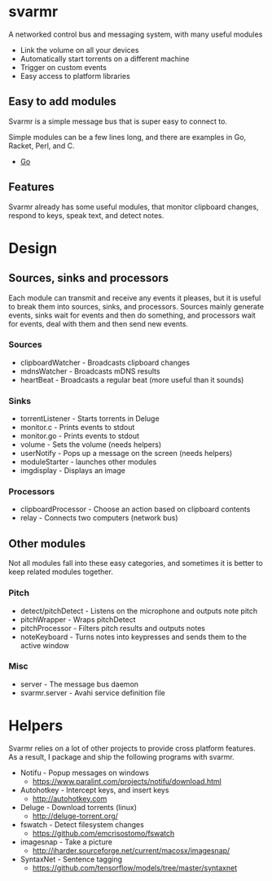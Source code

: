# svarmr

A networked control bus and messaging system, with many useful modules

* Link the volume on all your devices
* Automatically start torrents on a different machine
* Trigger on custom events
* Easy access to platform libraries

## Easy to add modules

Svarmr is a simple message bus that is super easy to connect to.

Simple modules can be a few lines long, and there are examples in Go, Racket, Perl, and C.

* [Go](https://github.com/donomii/svarmrgo)

## Features

Svarmr already has some useful modules, that monitor clipboard changes, respond to keys, speak text, and detect notes.

# Design

## Sources, sinks and processors

Each module can transmit and receive any events it pleases, but it is useful to break them into sources, sinks, and processors.  Sources mainly generate events, sinks wait for events and then do something, and processors wait for events, deal with them and then send new events.

### Sources

* clipboardWatcher  - Broadcasts clipboard changes
* mdnsWatcher       - Broadcasts mDNS results
* heartBeat         - Broadcasts a regular beat (more useful than it sounds)

### Sinks

* torrentListener   - Starts torrents in Deluge
* monitor.c         - Prints events to stdout
* monitor.go        - Prints events to stdout
* volume            - Sets the volume (needs helpers)
* userNotify        - Pops up a message on the screen (needs helpers)
* moduleStarter     - launches other modules
* imgdisplay        - Displays an image

### Processors

* clipboardProcessor - Choose an action based on clipboard contents
* relay              - Connects two computers (network bus)

## Other modules

Not all modules fall into these easy categories, and sometimes it is better to keep related modules together.

### Pitch

* detect/pitchDetect    - Listens on the microphone and outputs note pitch
* pitchWrapper      - Wraps pitchDetect
* pitchProcessor    - Filters pitch results and outputs notes
* noteKeyboard      - Turns notes into keypresses and sends them to the active window

### Misc

* server            - The message bus daemon
* svarmr.server     - Avahi service definition file

# Helpers

Svarmr relies on a lot of other projects to provide cross platform features.  As a result, I package and ship the following programs with svarmr.

* Notifu - Popup messages on windows
    * https://www.paralint.com/projects/notifu/download.html
* Autohotkey - Intercept keys, and insert keys
    * http://autohotkey.com
* Deluge - Download torrents (linux)
    * http://deluge-torrent.org/
* fswatch - Detect filesystem changes
    * https://github.com/emcrisostomo/fswatch
* imagesnap - Take a picture
    * http://iharder.sourceforge.net/current/macosx/imagesnap/
* SyntaxNet - Sentence tagging
    * https://github.com/tensorflow/models/tree/master/syntaxnet



